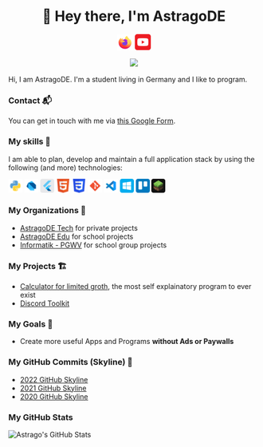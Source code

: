 <h1 align="center">👋 Hey there, I'm AstragoDE</h1>

<p align="center">
    <a href="https://www.astrago.de"><img height="32" width="32" src="https://raw.githubusercontent.com/edent/SuperTinyIcons/master/images/svg/firefox.svg" /></a>
    <a href="https://www.youtube.com/channel/UCBwRnJ_byI-WjxTv0c0iVPw"><img height="32" width="32" src="https://raw.githubusercontent.com/edent/SuperTinyIcons/master/images/svg/youtube.svg" /></a>
</p>

<p align="center">
    <img src="https://visitor-badge.glitch.me/badge?page_id=AstragoDE.AstragoDE">
</p>

Hi, I am AstragoDE. I'm a student living in Germany and I like to program.


### Contact 📬

You can get in touch with me via [this Google Form](https://docs.google.com/forms/d/e/1FAIpQLSdOZ5kqCVAjom2DfaeiOooklw_xfUqaf9RN1v2X53nldh200w/viewform?usp=sf_link).<br>


### My skills 🎯

I am able to plan, develop and maintain a full application stack by using the following (and more) technologies:


<p align="left">
    <img height="28" width="28" src="https://raw.githubusercontent.com/edent/SuperTinyIcons/master/images/svg/python.svg" /> 
    <img height="28" width="28" src="https://raw.githubusercontent.com/edent/SuperTinyIcons/master/images/svg/dart.svg" />
    <img height="28" width="28" src="https://raw.githubusercontent.com/edent/SuperTinyIcons/master/images/svg/flutter.svg" />
    <img height="28" width="28" src="https://raw.githubusercontent.com/edent/SuperTinyIcons/master/images/svg/html5.svg" />
    <img height="28" width="28" src="https://raw.githubusercontent.com/edent/SuperTinyIcons/master/images/svg/css3.svg" />
    <img height="28" width="28" src="https://raw.githubusercontent.com/edent/SuperTinyIcons/master/images/svg/git.svg" />
    <img height="28" width="28" src="https://raw.githubusercontent.com/edent/SuperTinyIcons/master/images/svg/visualstudiocode.svg" />
    <img height="28" width="28" src="https://raw.githubusercontent.com/edent/SuperTinyIcons/master/images/svg/windows.svg" />
    <img height="28" width="28" src="https://raw.githubusercontent.com/edent/SuperTinyIcons/master/images/svg/trello.svg" />
    <img height="28" width="28" src="https://raw.githubusercontent.com/edent/SuperTinyIcons/master/images/svg/minecraft.svg" />

    
</p>


### My Organizations 🏢

- [AstragoDE Tech](https://github.com/AstragoTech) for private projects
- [AstragoDE Edu](https://github.com/AstragoEdu) for school projects
- [Informatik - PGWV](https://github.com/InformatikPGWV) for school group projects


### My Projects 🏗️

- [Calculator for limited groth](https://github.com/AstragoTech/calculator_for_limited_groth), the most self explainatory program to ever exist
- [Discord Toolkit](https://github.com/AstragoTech/discord_toolkit)


### My Goals 🥅

- Create more useful Apps and Programs **without Ads or Paywalls**


### My GitHub Commits (Skyline) 🌃

- [2022 GitHub Skyline](https://skyline.github.com/AstragoDE/2022)
- [2021 GitHub Skyline](https://skyline.github.com/AstragoDE/2021)
- [2020 GitHub Skyline](https://skyline.github.com/AstragoDE/2020)


### My GitHub Stats

![Astrago's GitHub Stats](https://github-readme-stats.vercel.app/api?username=AstragoDE&show_icons=true&theme=tokyonight)